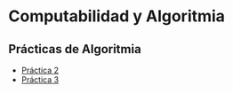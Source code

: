 # Computabilidad y Algoritmia
## Prácticas de Algoritmia

* [Práctica 2](P2.md)
* [Práctica 3](P3.md)
